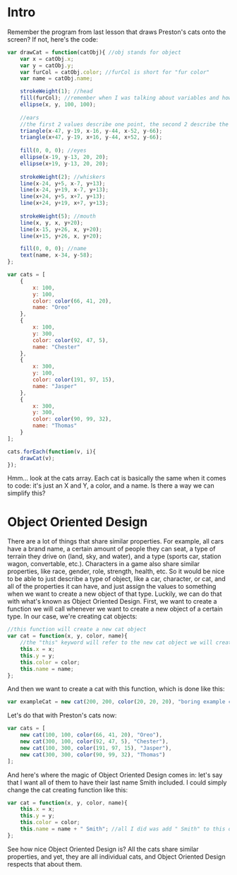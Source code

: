 # Intro
Remember the program from last lesson that draws Preston's cats onto the screen? If not, here's the code:
```js
var drawCat = function(catObj){ //obj stands for object
    var x = catObj.x;
    var y = catObj.y;
    var furCol = catObj.color; //furCol is short for "fur color"
    var name = catObj.name;

    strokeWeight(1); //head
    fill(furCol); //remember when I was talking about variables and how you can store colors in variables with the color function?
    ellipse(x, y, 100, 100);
    
    //ears
    //the first 2 values describe one point, the second 2 describe the second point, and the third 2 describe the third point
    triangle(x-47, y-19, x-16, y-44, x-52, y-66);
    triangle(x+47, y-19, x+16, y-44, x+52, y-66);
    
    fill(0, 0, 0); //eyes
    ellipse(x-19, y-13, 20, 20);
    ellipse(x+19, y-13, 20, 20);
    
    strokeWeight(2); //whiskers
    line(x-24, y+5, x-7, y+13);
    line(x-24, y+19, x-7, y+13);
    line(x+24, y+5, x+7, y+13);
    line(x+24, y+19, x+7, y+13);
    
    strokeWeight(5); //mouth
    line(x, y, x, y+20);
    line(x-15, y+26, x, y+20);
    line(x+15, y+26, x, y+20);

    fill(0, 0, 0); //name
    text(name, x-34, y-58);
};

var cats = [
    {
        x: 100,
        y: 100,
        color: color(66, 41, 20),
        name: "Oreo"
    },
    {
        x: 100,
        y: 300,
        color: color(92, 47, 5),
        name: "Chester"
    },
    {
        x: 300,
        y: 100,
        color: color(191, 97, 15),
        name: "Jasper"
    },
    {
        x: 300,
        y: 300,
        color: color(90, 99, 32),
        name: "Thomas"
    }
];

cats.forEach(function(v, i){
    drawCat(v);
});
```
Hmm... look at the cats array. Each cat is basically the same when it comes to code: it's just an X and Y, a color, and a name. Is there a way we can simplify this?

# Object Oriented Design
There are a lot of things that share similar properties. For example, all cars have a brand name, a certain amount of people they can seat, a type of terrain they drive on (land, sky, and water), and a type (sports car, station wagon, convertable, etc.). Characters in a game also share similar properties, like race, gender, role, strength, health, etc. So it would be nice to be able to just describe a type of object, like a car, character, or cat, and all of the properties it can have, and just assign the values to something when we want to create a new object of that type. Luckily, we can do that with what's known as Object Oriented Design. First, we want to create a function we will call whenever we want to create a new object of a certain type. In our case, we're creating cat objects:
```js
//this function will create a new cat object
var cat = function(x, y, color, name){
    //the "this" keyword will refer to the new cat object we will create.
    this.x = x;
    this.y = y;
    this.color = color;
    this.name = name;
};
```
And then we want to create a cat with this function, which is done like this:
```js
var exampleCat = new cat(200, 200, color(20, 20, 20), "boring example cat");
```
Let's do that with Preston's cats now:
```js
var cats = [
    new cat(100, 100, color(66, 41, 20), "Oreo"),
    new cat(300, 100, color(92, 47, 5), "Chester"),
    new cat(100, 300, color(191, 97, 15), "Jasper"),
    new cat(300, 300, color(90, 99, 32), "Thomas")
];
```
And here's where the magic of Object Oriented Design comes in: let's say that I want all of them to have their last name Smith included. I could simply change the cat creating function like this:
```js
var cat = function(x, y, color, name){
    this.x = x;
    this.y = y;
    this.color = color;
    this.name = name + " Smith"; //all I did was add " Smith" to this one line, and now all 4 cats have it.
};
```
See how nice Object Oriented Design is? All the cats share similar properties, and yet, they are all individual cats, and Object Oriented Design respects that about them.
